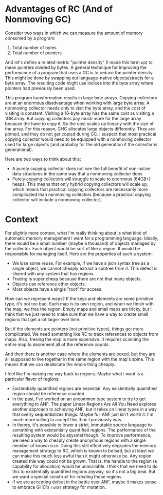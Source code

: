 # Advantages of RC (And of Nonmoving GC)

Consider two ways in which we can measure the amount of memory consumed
by a program:

1. Total number of bytes
2. Total number of pointers

And let's define a related metric "pointer density" (I made this term up)
to mean pointers divided by bytes. A general technique for improving the
performance of a program that uses a GC is to reduce the pointer density.
This might be done by swapping out language-native objects/structs for
a byte array. The resulting code might use indices into the byte array
where pointers had previously been used.

This program transformation results in large byte arrays. Copying collectors
are at an enormous disadvantage when working with large byte array.
A nonmoving collector needs only to visit the byte array, and the cost
of visiting is constant. Visiting a 16-byte array has the same cost
as visiting a 1GB array. But copying collectors pay much more for the
large array because the have to copy it. So the cost scales up linearly
with the size of the array. For this reason, GHC allocates large objects
differently. They are pinned, and they do not get copied during GC.
I suspect that most practical copying collector would need to be equipped
with a nonmoving collector used for large objects (and probably for the
old generation if the collector is generational).

Here are two ways to think about this:

* A purely copying collector does not see the full benefit of non-native data
  structures in the same way that a nonmoving collector does.
* Purely copying collectors will struggle to scale to enormous (64GB+) heaps.
  This means that only hybrid copying collectors will scale up, which means
  that practical copying collectors are necessarily more complicated than
  nonmoving collectors (because a practical copying collector will include
  a nonmoving collector).

# Context

For slightly more context, what I'm really thinking about is what kind of
automatic memory management I want for a programming language. Ideally,
there would be a small number (maybe a thousand) of objects managed by
the collector. Each object would be sort of like a region. It would be
responsible for managing itself. Here are the properties of such a system:

* We lose some reuse. For example, if we have a json syntax tree as a single
  object, we cannot cheaply extract a subtree from it. This defect is shared
  with any system that has regions.
* Tracing is super cheap because there are not that many objects.
* Objects can reference other objects.
* Most objects have a single "root" for access.

How can we represent maps? If the keys and elements are some primitive type,
it's not too bad. Each map is its own region, and when we finish with the
map, we free the region. Empty maps and small maps are tricky, but I think
that we just need to make sure that we have a way to create small regions
that get a lot larger over time.

But if the elements are pointers (not primitive types), things get more
complicated. We need something like RC to track references to objects from
maps. Also, freeing the map is more expensive. It requires scanning the
entire map to decrement all of the reference counts.

And then there is another case where the elements are boxed, but they are
all supposed to live together in the same region with the map's spine. This
means that we can deallocate the whole thing cheaply.

I feel like I'm making my way back to regions. Maybe what I want is a
particular flavor of regions:

* Existentially quantified regions are essential. Any existentially quantified
  region should be reference counted.
* In the past, I've worked on an uncommon type system to try to get everything
  to ANF. The paper Linear Regions Are All You Need explores another approach
  to achieving ANF, but it relies on linear types in a way that overly
  sequentializes things. Maybe full ANF just isn't worth it. I'm much more
  willing to accept this than I previously was.
* In theory, it's possible to lower a strict, immutable source language to
  something with existentially quantified regions. The performance of the
  resulting system would be abysmal though. To improve performance, we need
  a way to cheaply create anonymous regions with a single member of known size.
  Doing this still effectively degrades the memory management strategy to RC,
  which is known to be bad, but at least we can make this much less awful than
  it might otherwise be. Any region created this way could not be grown.
  That is, the handle to the region (a capability for allocation) would be
  unavailable. I think that we need to do this to existentially quantified
  regions anyway, so it's not a big deal. But we want a special construct
  for creating these regions.
* If we are accepting defeat in the battle over ANF, maybe it makes sense to
  embrace GHC's `runST` strategy for mutation.
